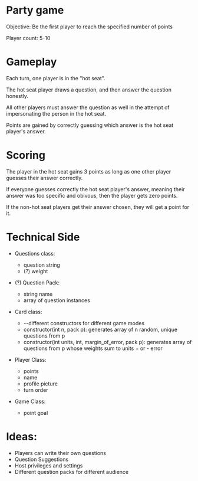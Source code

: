 # Party game
Objective: Be the first player to reach the specified number of points

Player count: 5-10

# Gameplay
Each turn, one player is in the "hot seat".

The hot seat player draws a question, and then answer the question honestly.

All other players must answer the question as well in the attempt of impersonating the person in the hot seat.

Points are gained by correctly guessing which answer is the hot seat player's answer.


# Scoring

The player in the hot seat gains 3 points as long as one other player guesses their answer correctly.

If everyone guesses correctly the hot seat player's answer, meaning their answer was too specific and obivous, then the player gets zero points.

If the non-hot seat players get their answer chosen, they will get a point for it.

# Technical Side
- Questions class:
  - question string
  - (?) weight

- (?) Question Pack:
  - string name
  - array of question instances
  
- Card class:
  - --different constructors for different game modes
  - constructor(int n, pack p): generates array of n random, unique questions from p
  - constructor(int units, int, margin_of_error, pack p): generates array of questions from p whose weights sum to units + or - error

- Player Class:
  - points
  - name
  - profile picture
  - turn order  

- Game Class:
  - point goal

# Ideas:
- Players can write their own questions
- Question Suggestions
- Host privileges and settings
- Different question packs for different audience
